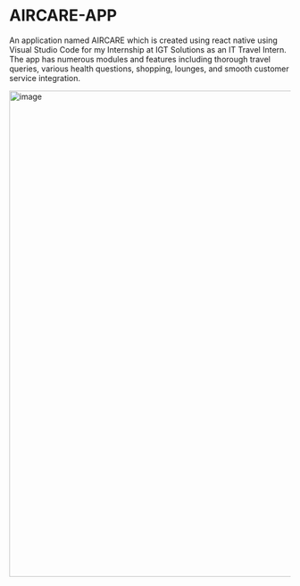 # AIRCARE-APP
An application named AIRCARE which is created using react native using Visual Studio Code for my Internship at IGT Solutions as an IT Travel Intern.
The app has numerous modules and features including thorough travel queries, various health questions, shopping, lounges, and smooth customer service integration.

<img width="872" alt="image" src="https://github.com/Khushibhatnagar/AIRCARE-APP/assets/74890882/90ca6f3a-5f3a-424f-89d6-09644fc3536a">

